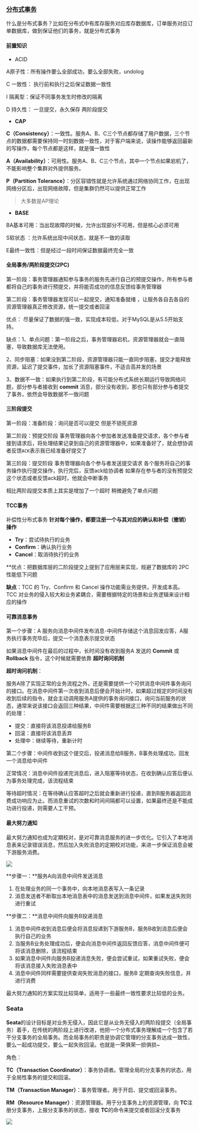 ### [分布式事务](https://juejin.cn/post/6944882663148748807#heading-12)

什么是分布式事务？比如在分布式中有库存服务对应库存数据库，订单服务对应订单数据库，做到保证他们的事务，就是分布式事务

#### 前置知识

* ACID

A原子性：所有操作要么全部成功，要么全部失败，undolog

C 一致性： 执行前和执行之后保证数据一致性

I 隔离型：保证不同事务发生时修改的隔离

D 持久性： 一旦提交，永久保存 两阶段提交

* **CAP**

**C（Consistency）**：一致性。服务A、B、C三个节点都存储了用户数据，三个节点的数据都需要保持同一时刻数据一致性，对于客户端来说，读操作能够返回最新的写操作，每个节点都是这样，就是强一致性

**A（Availability）**：可用性。服务A、B、C三个节点，其中一个节点如果宕机了，不能影响整个集群对外提供服务。

**P（Partition Tolerance）**：分区容错性就是允许系统通过网络协同工作，在出现网络分区后，出现网络故障，但是集群仍然可以提供正常工作

> 大多数是AP理论

* **BASE**

BA基本可用：当出现故障的时候，允许出现部分不可用，但是核心必须可用

S软状态 ：允许系统出现中间状态，就是不一致的读取

E最终一致性：但是经过一段时间保证数据最终完全一致

#### 全局事务/两阶段提交(2PC)

第一阶段：事务管理器通知参与事务的服务先进行自己的预提交操作，所有参与者都将自己的事务进行预提交，并将能否成功的信息反馈给事务管理器

第二阶段：事务管理器发现可以一起提交，通知准备就绪 ，让服务各自去各自的资源管理器真正修改资源，统一提交或者回滚

优点： 尽量保证了数据的强一致，实现成本较低，对于MySQL是从5.5开始支持。

缺点：1、单点问题：第一阶段之后，事务管理器宕机，资源管理器就会一直阻塞，导致数据库无法使用。

2、同步阻塞：如果没到第二阶段，资源管理器只能一直同步阻塞，提交才能释放资源，延迟了提交事件，加长了资源阻塞事件，不适合高并发的场景

3、数据不一致：如果执行到第二阶段，有可能分布式系统长期运行导致网络问题，部分参与者接收到 **commit** 消息，部分没有收到，那也只有部分参与者提交了事务，依然会导致数据不一致问题

#### 三阶段提交

第一阶段：准备阶段：询问是否可以提交 但是不锁死资源

第二阶段：预提交阶段 事务管理器向各个参加者发送准备提交请求，各个参与者接到请求后，将处理结果记录到自己的资源管理器中，如果准备好了，就会想协调者反馈`ACK`表示我已经准备好提交了

第三阶段：提交阶段 事务管理器向各个参与者发送提交请求 各个服务将自己的事务操作执行提交操作，执行完后，反馈ack给协调者 如果存在参与者的没有预提交这个状态或者反馈ack超时，他就会中断事务

相比两阶段提交本质上其实是增加了一个超时 稍微避免了单点问题

#### TCC事务

补偿性分布式事务 **针对每个操作，都要注册一个与其对应的确认和补偿（撤销）操作**

- **Try**：尝试待执行的业务
- **Confirm**：确认执行业务
- **Cancel**：取消待执行的业务

**优点：把数据库层的二阶段提交上提到了应用层来实现，规避了数据库的 2PC 性能低下问题

**缺点**：TCC 的 Try、Confirm 和 Cancel 操作功能需业务提供，开发成本高。TCC 对业务的侵入较大和业务紧耦合，需要根据特定的场景和业务逻辑来设计相应的操作

#### 可靠消息事务

第一个步骤：A 服务向消息中间件发布消息-中间件存储这个消息回发应答，A服务执行事务完毕后，提交一个消息表示提交状态

如果消息中间件在最后的过程中，长时间没有收到服务A 发送的 **Commit** 或 **Rollback** 指令，这个时候就需要依靠 **超时询问机制**

**超时询问机制**：

服务A除了实现正常的业务流程之外，还是需要提供一个可供消息中间件事务询问的接口。在消息中间件第一次收到消息后便会开始计时，如果超过规定的时间没有收到后续的指令，就会主动调用服务A提供的事务询问接口，询问当前服务的状态，通常来说该接口会返回三种结果，中间件需要根据这三种不同的结果做出不同的处理：

- 提交：直接将该消息投递给服务B
- 回滚：直接将该消息丢弃
- 处理中：继续等待，重新计时

第二个步骤：中间件收到这个提交后，投递消息给B服务，B事务处理成功，回发一个消息给中间件

正常情况：消息中间件投递完消息后，进入阻塞等待状态，在收到确认应答后便认为事务处理完成，该流程结束

等待超时情况：在等待确认应答超时之后就会重新进行投递，直到B服务器返回消费成功响应为止。而消息重试的次数和时间间隔都可以设置，如果最终还是不能成功进行投递，则需要人工干预。

#### 最大努力通知

最大努力通知也成为定期校对，是对可靠消息服务的进一步优化。它引入了本地消息表来记录错误消息，然后加入失败消息的定期校对功能，来进一步保证消息会被下游服务消费。

![](https://p3-juejin.byteimg.com/tos-cn-i-k3u1fbpfcp/c774448b3f1548b2952ed29de2f5d00b~tplv-k3u1fbpfcp-watermark.image)

**步骤一：**服务A向消息中间件发送消息

1. 在处理业务的同一个事务中，向本地消息表写入一条记录
2. 消息发送者不断取出本地消息表中的消息发送到消息中间件，如果发送失败则进行重试

**步骤二：**消息中间件向服务B投递消息

1. 消息中间件收到消息后便会将消息投递到下游服务B，服务B收到消息后便会执行自己的业务
2. 当服务B业务处理成功后，便会向消息中间件返回反馈应答，消息中间件便可将该消息删除，该流程结束
3. 如果消息中间件向服务B投递消息失败，便会尝试重试，如果重试失败，便会将该消息接入失败消息表中
4. 消息中间件同样需要提供查询失败消息的接口，服务B 定期查询失败信息，并进行消费

最大努力通知的方案实现比较简单，适用于一些最终一致性要求比较低的业务。

### Seata

**Seata**的设计目标是对业务无侵入，因此它是从业务无侵入的两阶段提交（全局事务）着手，在传统的两阶段上进行改进，他把一个分布式事务理解成一个包含了若干分支事务的全局事务。而全局事务的职责是协调它管理的分支事务达成一致性，要么一起成功提交，要么一起失败回滚。也就是一荣俱荣一损俱损~

角色：

**TC（Transaction Coordinator）**：事务协调者。管理全局的分支事务的状态，用于全局性事务的提交和回滚。

**TM（Transaction Manager）**：事务管理者。用于开启、提交或回滚事务。

**RM（Resource Manager）**：资源管理器。用于分支事务上的资源管理，向 **TC**注册分支事务，上报分支事务的状态，接收 **TC**的命令来提交或者回滚分支事务



![](https://p3-juejin.byteimg.com/tos-cn-i-k3u1fbpfcp/8772d28e1f134835b9f36bbc493c8107~tplv-k3u1fbpfcp-watermark.image)







